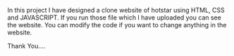 In this project I have designed a clone website of hotstar using HTML, CSS and JAVASCRIPT. 
If you run those file which I have uploaded you can see the website. 
You can modify the code if you want to change anything in the website.

Thank You....
